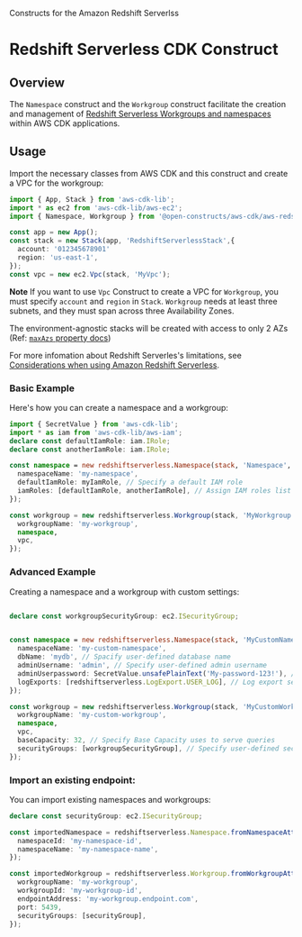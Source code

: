 Constructs for the Amazon Redshift Serverlss

# Redshift Serverless CDK Construct

## Overview

The `Namespace` construct and the `Workgroup` construct facilitate the creation and management of [Redshift Serverless Workgroups and namespaces](https://docs.aws.amazon.com/redshift/latest/mgmt/serverless-workgroup-namespace.html) within AWS CDK applications.

## Usage

Import the necessary classes from AWS CDK and this construct and create a VPC for the workgroup:

```ts
import { App, Stack } from 'aws-cdk-lib';
import * as ec2 from 'aws-cdk-lib/aws-ec2';
import { Namespace, Workgroup } from '@open-constructs/aws-cdk/aws-redshiftserverless';

const app = new App();
const stack = new Stack(app, 'RedshiftServerlessStack',{
  account: '012345678901'
  region: 'us-east-1',
});
const vpc = new ec2.Vpc(stack, 'MyVpc');
```

**Note** If you want to use `Vpc` Construct to create a VPC for `Workgroup`, you must specify `account` and `region` in `Stack`.
`Workgroup` needs at least three subnets, and they must span across three Availability Zones.

The environment-agnostic stacks will be created with access to only 2 AZs (Ref: [`maxAzs` property docs](https://docs.aws.amazon.com/cdk/api/v2/docs/aws-cdk-lib.aws_ec2.Vpc.html#maxazs))

For more infomation about Redshift Serverles's limitations, see [Considerations when using Amazon Redshift Serverless](https://docs.aws.amazon.com/redshift/latest/mgmt/serverless-usage-considerations.html).

### Basic Example

Here's how you can create a namespace and a workgroup:

```ts
import { SecretValue } from 'aws-cdk-lib';
import * as iam from 'aws-cdk-lib/aws-iam';
declare const defaultIamRole: iam.IRole;
declare const anotherIamRole: iam.IRole;

const namespace = new redshiftserverless.Namespace(stack, 'Namespace', {
  namespaceName: 'my-namespace',
  defaultIamRole: myIamRole, // Specify a default IAM role
  iamRoles: [defaultIamRole, anotherIamRole], // Assign IAM roles list which must include default IAM Role
});

const workgroup = new redshiftserverless.Workgroup(stack, 'MyWorkgroup', {
  workgroupName: 'my-workgroup',
  namespace,
  vpc,
});
```

### Advanced Example

Creating a namespace and a workgroup with custom settings:

```ts

declare const workgroupSecurityGroup: ec2.ISecurityGroup;


const namespace = new redshiftserverless.Namespace(stack, 'MyCustomNamespace', {
  namespaceName: 'my-custom-namespace',
  dbName: 'mydb', // Spacify user-defined database name
  adminUsername: 'admin', // Specify user-defined admin username
  adminUserpassword: SecretValue.unsafePlainText('My-password-123!'), // Spacify user-defined admin password
  logExports: [redshiftserverless.LogExport.USER_LOG], // Log export settings
});

const workgroup = new redshiftserverless.Workgroup(stack, 'MyCustomWorkgroup', {
  workgroupName: 'my-custom-workgroup',
  namespace,
  vpc,
  baseCapacity: 32, // Specify Base Capacity uses to serve queries
  securityGroups: [workgroupSecurityGroup], // Specify user-defined security groups
});
```

### Import an existing endpoint:
You can import existing namespaces and workgroups:

```ts
declare const securityGroup: ec2.ISecurityGroup;

const importedNamespace = redshiftserverless.Namespace.fromNamespaceAttributes(stack, 'ImportedNamespace', {
  namespaceId: 'my-namespace-id',
  namespaceName: 'my-namespace-name',
});

const importedWorkgroup = redshiftserverless.Workgroup.fromWorkgroupAttributes(stack, 'ImportedWorkgroup', {
  workgroupName: 'my-workgroup',
  workgroupId: 'my-workgroup-id',
  endpointAddress: 'my-workgroup.endpoint.com',
  port: 5439,
  securityGroups: [securityGroup],
});
```
